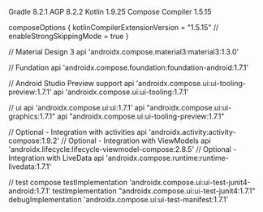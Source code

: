 Gradle 8.2.1
AGP 8.2.2
Kotlin 1.9.25
Compose Compiler 1.5.15

composeOptions {
    kotlinCompilerExtensionVersion = "1.5.15"
//        enableStrongSkippingMode = true
}

// Material Design 3
api 'androidx.compose.material3:material3:1.3.0'

// Fundation
api 'androidx.compose.foundation:foundation-android:1.7.1'

// Android Studio Preview support
api 'androidx.compose.ui:ui-tooling-preview:1.7.1'
api 'androidx.compose.ui:ui-tooling:1.7.1'

// ui
api 'androidx.compose.ui:ui:1.7.1'
api "androidx.compose.ui:ui-graphics:1.7.1"
api "androidx.compose.ui:ui-tooling-preview:1.7.1"

// Optional - Integration with activities
api 'androidx.activity:activity-compose:1.9.2'
// Optional - Integration with ViewModels
api 'androidx.lifecycle:lifecycle-viewmodel-compose:2.8.5'
// Optional - Integration with LiveData
api 'androidx.compose.runtime:runtime-livedata:1.7.1'

// test compose
testImplementation 'androidx.compose.ui:ui-test-junit4-android:1.7.1'
testImplementation "androidx.compose.ui:ui-test-junit4:1.7.1"
debugImplementation 'androidx.compose.ui:ui-test-manifest:1.7.1'
